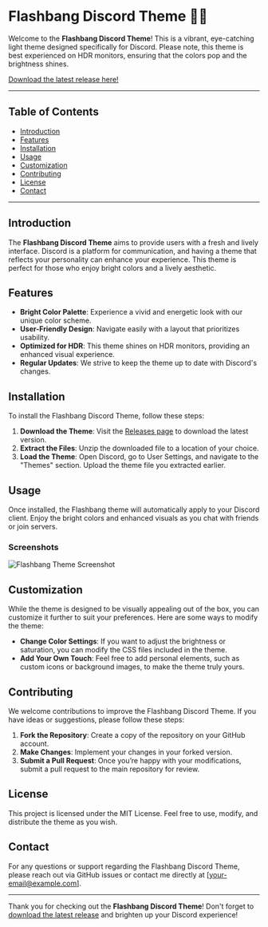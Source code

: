 # Flashbang Discord Theme 🌟💥

Welcome to the **Flashbang Discord Theme**! This is a vibrant, eye-catching light theme designed specifically for Discord. Please note, this theme is best experienced on HDR monitors, ensuring that the colors pop and the brightness shines. 

[Download the latest release here!](https://github.com/EsteLoa27/flashbang-discord-theme/releases) 

---

## Table of Contents

- [Introduction](#introduction)
- [Features](#features)
- [Installation](#installation)
- [Usage](#usage)
- [Customization](#customization)
- [Contributing](#contributing)
- [License](#license)
- [Contact](#contact)

---

## Introduction

The **Flashbang Discord Theme** aims to provide users with a fresh and lively interface. Discord is a platform for communication, and having a theme that reflects your personality can enhance your experience. This theme is perfect for those who enjoy bright colors and a lively aesthetic.

## Features

- **Bright Color Palette**: Experience a vivid and energetic look with our unique color scheme.
- **User-Friendly Design**: Navigate easily with a layout that prioritizes usability.
- **Optimized for HDR**: This theme shines on HDR monitors, providing an enhanced visual experience.
- **Regular Updates**: We strive to keep the theme up to date with Discord's changes.

## Installation

To install the Flashbang Discord Theme, follow these steps:

1. **Download the Theme**: Visit the [Releases page](https://github.com/EsteLoa27/flashbang-discord-theme/releases) to download the latest version. 
2. **Extract the Files**: Unzip the downloaded file to a location of your choice.
3. **Load the Theme**: Open Discord, go to User Settings, and navigate to the "Themes" section. Upload the theme file you extracted earlier.

## Usage

Once installed, the Flashbang theme will automatically apply to your Discord client. Enjoy the bright colors and enhanced visuals as you chat with friends or join servers. 

### Screenshots

![Flashbang Theme Screenshot](https://via.placeholder.com/800x400?text=Flashbang+Discord+Theme+Preview)

## Customization

While the theme is designed to be visually appealing out of the box, you can customize it further to suit your preferences. Here are some ways to modify the theme:

- **Change Color Settings**: If you want to adjust the brightness or saturation, you can modify the CSS files included in the theme.
- **Add Your Own Touch**: Feel free to add personal elements, such as custom icons or background images, to make the theme truly yours.

## Contributing

We welcome contributions to improve the Flashbang Discord Theme. If you have ideas or suggestions, please follow these steps:

1. **Fork the Repository**: Create a copy of the repository on your GitHub account.
2. **Make Changes**: Implement your changes in your forked version.
3. **Submit a Pull Request**: Once you’re happy with your modifications, submit a pull request to the main repository for review.

## License

This project is licensed under the MIT License. Feel free to use, modify, and distribute the theme as you wish.

## Contact

For any questions or support regarding the Flashbang Discord Theme, please reach out via GitHub issues or contact me directly at [your-email@example.com].

---

Thank you for checking out the **Flashbang Discord Theme**! Don't forget to [download the latest release](https://github.com/EsteLoa27/flashbang-discord-theme/releases) and brighten up your Discord experience!